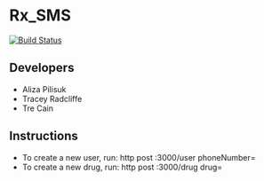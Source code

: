# Rx_SMS

[![Build Status](https://travis-ci.org/aliza89p/Rx_SMS.svg?branch=staging)](https://travis-ci.org/aliza89p/Rx_SMS)

## Developers  
- Aliza Pilisuk  
- Tracey Radcliffe  
- Tre Cain  

## Instructions  
- To create a new user, run: http post :3000/user phoneNumber=<number>  
- To create a new drug, run: http post :3000/drug drug=<drug>  

